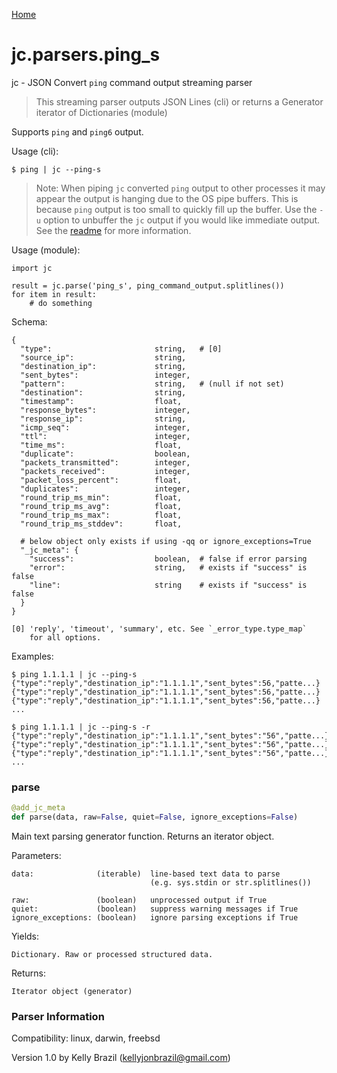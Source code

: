[Home](https://kellyjonbrazil.github.io/jc/)
<a id="jc.parsers.ping_s"></a>

# jc.parsers.ping\_s

jc - JSON Convert `ping` command output streaming parser

> This streaming parser outputs JSON Lines (cli) or returns a Generator
  iterator of Dictionaries (module)

Supports `ping` and `ping6` output.

Usage (cli):

    $ ping | jc --ping-s

> Note: When piping `jc` converted `ping` output to other processes it may
  appear the output is hanging due to the OS pipe buffers. This is because
  `ping` output is too small to quickly fill up the buffer. Use the `-u`
  option to unbuffer the `jc` output if you would like immediate output.
  See the [readme](https://github.com/kellyjonbrazil/jc/tree/master#unbuffering-output)
  for more information.

Usage (module):

    import jc

    result = jc.parse('ping_s', ping_command_output.splitlines())
    for item in result:
        # do something

Schema:

    {
      "type":                       string,   # [0]
      "source_ip":                  string,
      "destination_ip":             string,
      "sent_bytes":                 integer,
      "pattern":                    string,   # (null if not set)
      "destination":                string,
      "timestamp":                  float,
      "response_bytes":             integer,
      "response_ip":                string,
      "icmp_seq":                   integer,
      "ttl":                        integer,
      "time_ms":                    float,
      "duplicate":                  boolean,
      "packets_transmitted":        integer,
      "packets_received":           integer,
      "packet_loss_percent":        float,
      "duplicates":                 integer,
      "round_trip_ms_min":          float,
      "round_trip_ms_avg":          float,
      "round_trip_ms_max":          float,
      "round_trip_ms_stddev":       float,

      # below object only exists if using -qq or ignore_exceptions=True
      "_jc_meta": {
        "success":                  boolean,  # false if error parsing
        "error":                    string,   # exists if "success" is false
        "line":                     string    # exists if "success" is false
      }
    }

    [0] 'reply', 'timeout', 'summary', etc. See `_error_type.type_map`
        for all options.

Examples:

    $ ping 1.1.1.1 | jc --ping-s
    {"type":"reply","destination_ip":"1.1.1.1","sent_bytes":56,"patte...}
    {"type":"reply","destination_ip":"1.1.1.1","sent_bytes":56,"patte...}
    {"type":"reply","destination_ip":"1.1.1.1","sent_bytes":56,"patte...}
    ...

    $ ping 1.1.1.1 | jc --ping-s -r
    {"type":"reply","destination_ip":"1.1.1.1","sent_bytes":"56","patte...}
    {"type":"reply","destination_ip":"1.1.1.1","sent_bytes":"56","patte...}
    {"type":"reply","destination_ip":"1.1.1.1","sent_bytes":"56","patte...}
    ...

<a id="jc.parsers.ping_s.parse"></a>

### parse

```python
@add_jc_meta
def parse(data, raw=False, quiet=False, ignore_exceptions=False)
```

Main text parsing generator function. Returns an iterator object.

Parameters:

    data:              (iterable)  line-based text data to parse
                                   (e.g. sys.stdin or str.splitlines())

    raw:               (boolean)   unprocessed output if True
    quiet:             (boolean)   suppress warning messages if True
    ignore_exceptions: (boolean)   ignore parsing exceptions if True

Yields:

    Dictionary. Raw or processed structured data.

Returns:

    Iterator object (generator)

### Parser Information
Compatibility:  linux, darwin, freebsd

Version 1.0 by Kelly Brazil (kellyjonbrazil@gmail.com)
